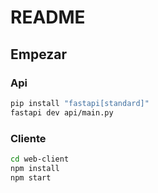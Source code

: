 # README

## Empezar

### Api
```bash
pip install "fastapi[standard]"
fastapi dev api/main.py
```

### Cliente
```bash
cd web-client
npm install
npm start
```
